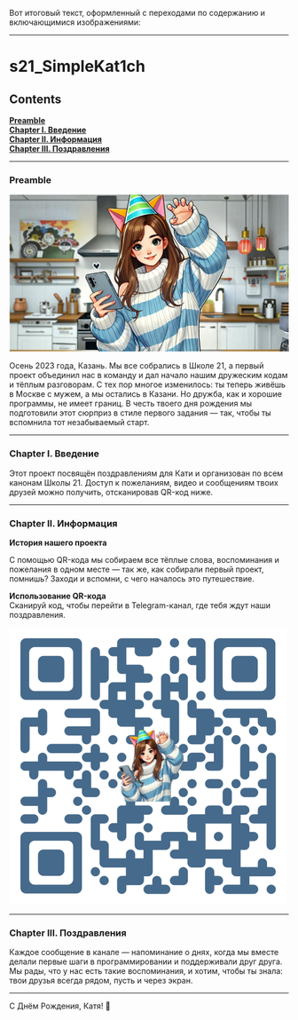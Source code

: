 Вот итоговый текст, оформленный с переходами по содержанию и включающимися изображениями:

---

# s21_SimpleKat1ch

## Contents

**[Preamble](#Preamble)**  
**[Chapter I. Введение](#Chapter-I)**  
**[Chapter II. Информация](#Chapter-II)**  
**[Chapter III. Поздравления](#Chapter-III)**  

---

### Preamble

![simple_kat1ch](misc/images/hbd.jpg)

Осень 2023 года, Казань. Мы все собрались в Школе 21, а первый проект объединил нас в команду и дал начало нашим дружеским кодам и тёплым разговорам. С тех пор многое изменилось: ты теперь живёшь в Москве с мужем, а мы остались в Казани. Но дружба, как и хорошие программы, не имеет границ. В честь твоего дня рождения мы подготовили этот сюрприз в стиле первого задания — так, чтобы ты вспомнила тот незабываемый старт.

---

### Chapter I. Введение

Этот проект посвящён поздравлениям для Кати и организован по всем канонам Школы 21. Доступ к пожеланиям, видео и сообщениям твоих друзей можно получить, отсканировав QR-код ниже.

---

### Chapter II. Информация

**История нашего проекта**

С помощью QR-кода мы собираем все тёплые слова, воспоминания и пожелания в одном месте — так же, как собирали первый проект, помнишь? Заходи и вспомни, с чего началось это путешествие.

**Использование QR-кода**  
Сканируй код, чтобы перейти в Telegram-канал, где тебя ждут наши поздравления.

![simple_kat1ch](misc/images/qr.png)

---

### Chapter III. Поздравления

Каждое сообщение в канале — напоминание о днях, когда мы вместе делали первые шаги в программировании и поддерживали друг друга. Мы рады, что у нас есть такие воспоминания, и хотим, чтобы ты знала: твои друзья всегда рядом, пусть и через экран.

---

С Днём Рождения, Катя! 🎉
